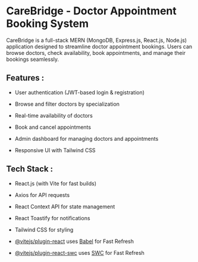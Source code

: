 # CareBridge - Doctor Appointment Booking System

CareBridge is a full-stack MERN (MongoDB, Express.js, React.js, Node.js) application designed to streamline doctor appointment bookings. Users can browse doctors, check availability, book appointments, and manage their bookings seamlessly.

## Features :

- User authentication (JWT-based login & registration)

- Browse and filter doctors by specialization

- Real-time availability of doctors

- Book and cancel appointments

- Admin dashboard for managing doctors and appointments

- Responsive UI with Tailwind CSS

 ## Tech Stack :

- React.js (with Vite for fast builds)
- Axios for API requests
- React Context API for state management
- React Toastify for notifications
- Tailwind CSS for styling

- [@vitejs/plugin-react](https://github.com/vitejs/vite-plugin-react/blob/main/packages/plugin-react/README.md) uses [Babel](https://babeljs.io/) for Fast Refresh
- [@vitejs/plugin-react-swc](https://github.com/vitejs/vite-plugin-react-swc) uses [SWC](https://swc.rs/) for Fast Refresh

